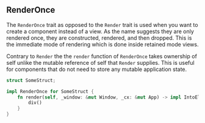 ## RenderOnce

The `RenderOnce` trait as opposed to the `Render` trait is used when you want to create a component instead of a view. As the name suggests they are only rendered once, they are constructed, rendered, and then dropped. This is the immediate mode of rendering which is done inside retained mode views.

Contrary to `Render` the the `render` function of `RenderOnce` takes ownership of self unlike the mutable reference of self that `Render` supplies. This is useful for components that do not need to store any mutable application state.

```rust
struct SomeStruct;

impl RenderOnce for SomeStruct {
    fn render(self, _window: &mut Window, _cx: &mut App) -> impl IntoElement {
        div()
    }
}
```
